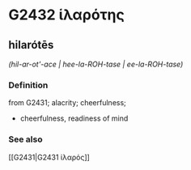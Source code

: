 # G2432 ἱλαρότης

## hilarótēs

_(hil-ar-ot'-ace | hee-la-ROH-tase | ee-la-ROH-tase)_

### Definition

from G2431; alacrity; cheerfulness; 

- cheerfulness, readiness of mind

### See also

[[G2431|G2431 ἱλαρός]]
